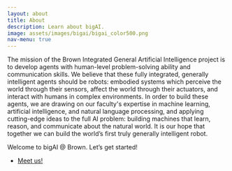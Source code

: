 ```yaml
---
layout: about
title: About
description: Learn about bigAI.
image: assets/images/bigai/bigai_color500.png
nav-menu: true
---
```

<!-- assets/images/winnie-portrait.jpg -->
The mission of the Brown Integrated General Artificial Intelligence project is to develop agents with human-level problem-solving ability and communication skills. We believe that these fully integrated, generally intelligent agents should be robots: embodied systems which perceive the world through their sensors, affect the world through their actuators, and interact with humans in complex environments. In order to build these agents, we are drawing on our faculty's expertise in machine learning, artificial intelligence, and natural language processing, and applying cutting-edge ideas to the full AI problem: building machines that learn, reason, and communicate about the natural world. It is our hope that together we can build the world’s first truly generally intelligent robot.

Welcome to bigAI @ Brown. Let’s get started!

<ul class="actions">
  <li><a href="people.html" class="button next">Meet us!</a></li>
</ul>
